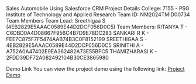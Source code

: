 Sales Automobile Using Salesforce CRM
Project Details
College: 7155 - PSG Institute of Technology and Applied Research
Team ID: NM2024TMID00734
Team Members
Team Lead:
Sreethigaa S (4EB2829E5AAAC0589E44D2DCF056D0C5)
Team Members:
RITANYA T       -    C6DBD0A4D08667F956C4B7D9E78DC283
SANKARI R K     -    FEE7C875F7F5474AAB74B3C0F8152199
SREETHIGAA  S   -   4EB2829E5AAAC0589E44D2DCF056D0C5
SRINITHI A      -    A752A0A47402E9EA362482A73E55BFC5
THAMIZHARASI K  -    2FDD39DF72A082492104B30CE3865980

Demo Link
You can view the project demo using the following link:
[Project Demo](https://drive.google.com/file/d/1bqUWEKp2XWAdvmmsyNeGksoxKNGaG2Zb/view?usp=drive_link)
